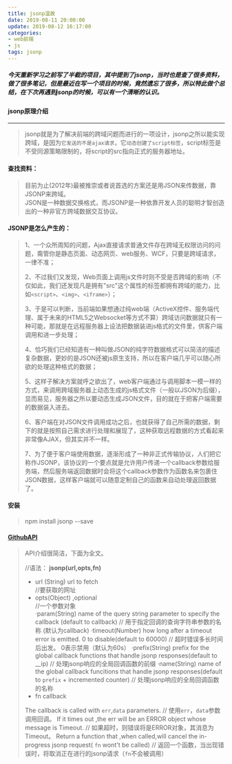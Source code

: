 ```yaml
---
title: jsonp温故
date: 2019-08-11 20:00:00
update: 2019-08-12 16:17:00
categories:
- web前端
- js
tags: jsonp
---
```

#####  今天重新学习之前写了半截的项目，其中提到了jsonp，当时也是查了很多资料，做了很多笔记，但是最近在写一个项目的时候，竟然遗忘了很多，所以特此做个总结，在下次再遇到jsonp的时候，可以有一个清晰的认识。
<!--more-->
#### jsonp原理介绍
---
>jsonp就是为了解决前端的跨域问题而进行的一项设计，jsonp之所以能实现跨域，是因为`它发送的不是ajax请求`，它`动态创建了script标签`，script标签是不受同源策略限制的，将script的src指向正式的服务器地址。

#### 查找资料：
> 目前为止(2012年)最被推崇或者说首选的方案还是用JSON来传数据，靠JSONP来跨域。  
> JSON是一种数据交换格式，而JSONP是一种依靠开发人员的聪明才智创造出的一种非官方跨域数据交互协议。

#### JSONP是怎么产生的：
> 1、一个众所周知的问题，Ajax直接请求普通文件存在跨域无权限访问的问题，甭管你是静态页面、动态网页、web服务、WCF，只要是跨域请求，一律不准； 
>
> 2、不过我们又发现，Web页面上调用js文件时则不受是否跨域的影响（不仅如此，我们还发现凡是拥有"src"这个属性的标签都拥有跨域的能力，比如`<script>`、`<img>`、`<iframe>`）；
>
> 3、于是可以判断，当前端如果想通过纯web端（ActiveX控件、服务端代理、属于未来的HTML5之Websocket等方式不算）跨域访问数据就只有一种可能，那就是在远程服务器上设法把数据装进js格式的文件里，供客户端调用和进一步处理；
>
> 4、恰巧我们已经知道有一种叫做JSON的纯字符数据格式可以简洁的描述复杂数据，更妙的是JSON还被js原生支持，所以在客户端几乎可以随心所欲的处理这种格式的数据；
> 
> 5、这样子解决方案就呼之欲出了，web客户端通过与调用脚本一模一样的方式，来调用跨域服务器上动态生成的js格式文件（一般以JSON为后缀），显而易见，服务器之所以要动态生成JSON文件，目的就在于把客户端需要的数据装入进去。
>
> 6、客户端在对JSON文件调用成功之后，也就获得了自己所需的数据，剩下的就是按照自己需求进行处理和展现了，这种获取远程数据的方式看起来非常像AJAX，但其实并不一样。
>
> 7、为了便于客户端使用数据，逐渐形成了一种非正式传输协议，人们把它称作JSONP，该协议的一个要点就是允许用户传递一个callback参数给服务端，然后服务端返回数据时会将这个callback参数作为函数名来包裹住JSON数据，这样客户端就可以随意定制自己的函数来自动处理返回数据了。

#### 安装
> npm install jsonp --save

#### [GithubAPI](https://github.com/webmodules/jsonp)
> API介绍很简洁，下面为全文。
> 
> //语法：
> **jsonp(url,opts,fn)**
> + url (String) url to fetch   
> //要获取的网址
> + opts(Object) ,optional       
> //一个参数对象  
>   ·param(String) name of the query string parameter to specify the callback (default to callback)
> // 用于指定回调的查询字符串参数的名称 (默认为callback)
>   ·timeout(Number) how long after a timeout error is emitted. 0 to disable(default to 60000)
> // 超时错误多长时间后出发。 0表示禁用（默认为60s）
>   ·prefix(String) prefix for the global callback functions that handle jsonp responses(default to __ip)
> // 处理jsonp响应的全局回调函数的前缀
>   ·name(String) name of the global callback funcitions that handle jsonp responses(default to `prefix` + incremented counter)
> // 处理jsonp响应的全局回调函数的名称
> + fn callback 
>
> The callback is called with `err`,`data` parameters.
> // 使用`err`，`data`参数调用回调。
> If it times out ,the err will be an ERROR object whose message is Timeout.
> // 如果超时，则错误将是ERROR对象，其消息为Timeout。
> Return a function that ,when called,will cancel the in-progress jsonp request( `fn` wont't be called)
> // 返回一个函数，当出现错误时，将取消正在进行的jsonp请求（`fn`不会被调用）